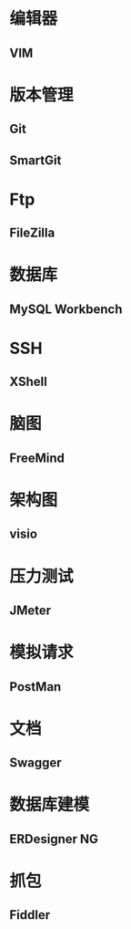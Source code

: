# 编辑器
## VIM

# 版本管理
## Git
## SmartGit

# Ftp
## FileZilla

# 数据库
## MySQL Workbench

# SSH
## XShell

# 脑图
## FreeMind

# 架构图
## visio

# 压力测试
## JMeter

# 模拟请求
## PostMan

# 文档
## Swagger

# 数据库建模
## ERDesigner NG

# 抓包
## Fiddler
